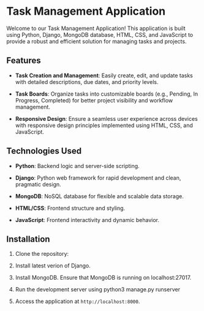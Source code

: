 # Task Management Application

Welcome to our Task Management Application! This application is built using Python, Django, MongoDB database, HTML, CSS, and JavaScript to provide a robust and efficient solution for managing tasks and projects.

## Features

- **Task Creation and Management**: Easily create, edit, and update tasks with detailed descriptions, due dates, and priority levels.
  
- **Task Boards**: Organize tasks into customizable boards (e.g., Pending, In Progress, Completed) for better project visibility and workflow management.

- **Responsive Design**: Ensure a seamless user experience across devices with responsive design principles implemented using HTML, CSS, and JavaScript.

## Technologies Used

- **Python**: Backend logic and server-side scripting.
  
- **Django**: Python web framework for rapid development and clean, pragmatic design.
  
- **MongoDB**: NoSQL database for flexible and scalable data storage.
  
- **HTML/CSS**: Frontend structure and styling.
  
- **JavaScript**: Frontend interactivity and dynamic behavior.

## Installation

1. Clone the repository:

2. Install latest verion of Django.
  
3. Install MongoDB. Ensure that MongoDB is running on localhost:27017.
   
4. Run the development server using
      python3 manage.py runserver

5. Access the application at `http://localhost:8000`.
